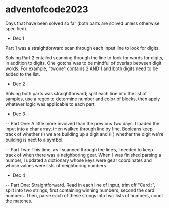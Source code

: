 # adventofcode2023

Days that have been solved so far (both parts are solved unless otherwise specified).

- Dec 1

Part 1 was a straightforward scan through each input line to look for digits.

Solving Part 2 entailed scanning through the line to look for words for digits, in addition to digits. One gotcha was to be mindful of 
overlap between digit words. For example, "twone" contains 2 AND 1 and both digits need to be added to the list.

- Dec 2

Solving both parts was straightforward; split each line into the list of samples, use a regex to determine number and color of blocks,
then apply whatever logic was applicable to each part.

- Dec 3

-- Part One:
A little more involved than the previous two days. I loaded the input into a char array, then walked through line by line. Booleans keep track of 
whether (i) we are building up a digit and (ii) whether the digit we're building is next to a symbol.

-- Part Two:
This time, as I scanned through the lines, I needed to keep track of when there was a neighboring gear. When I was finished parsing 
a number, I updated a dictionary whose keys were gear coordinates and whose values were lists of neighboring numbers.

- Dec 4

-- Part One:
Straightforward. Read in each line of input, trim off "Card <card number>:", split into two strings, first containing winning numbers, second the card numbers.
Then, parse each of these strings into two lists of numbers, count the matches.
